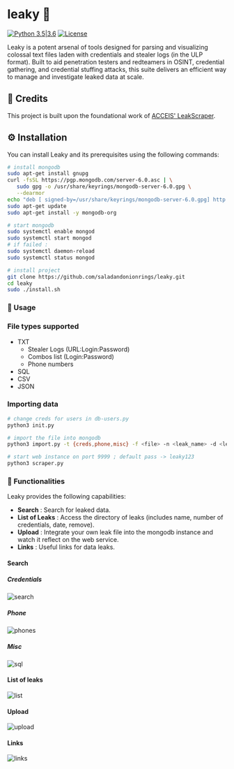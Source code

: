 # leaky :key:
[![Python 3.5|3.6](https://img.shields.io/badge/python-3.x-green.svg)](https://www.python.org/) 
[![License](https://img.shields.io/badge/license-GPLv3-red.svg)](https://raw.githubusercontent.com/almandin/fuxploider/master/LICENSE.md)

Leaky is a potent arsenal of tools designed for parsing and visualizing colossal text files laden with credentials and stealer logs (in the ULP format). Built to aid penetration testers and redteamers in OSINT, credential gathering, and credential stuffing attacks, this suite delivers an efficient way to manage and investigate leaked data at scale.

## :star2: Credits
This project is built upon the foundational work of [ACCEIS' LeakScraper](https://github.com/Acceis/leakScraper).

## :gear: Installation

You can install Leaky and its prerequisites using the following commands:

```bash
# install mongodb
sudo apt-get install gnupg
curl -fsSL https://pgp.mongodb.com/server-6.0.asc | \
   sudo gpg -o /usr/share/keyrings/mongodb-server-6.0.gpg \
   --dearmor
echo "deb [ signed-by=/usr/share/keyrings/mongodb-server-6.0.gpg] http://repo.mongodb.org/apt/debian bullseye/mongodb-org/6.0 main" | sudo tee /etc/apt/sources.list.d/mongodb-org-6.0.list
sudo apt-get update
sudo apt-get install -y mongodb-org

# start mongodb
sudo systemctl enable mongod
sudo systemctl start mongod
# if failed :
sudo systemctl daemon-reload
sudo systemctl status mongod

# install project
git clone https://github.com/saladandonionrings/leaky.git
cd leaky
sudo ./install.sh
```

### :rocket: Usage
### File types supported
- TXT 
  - Stealer Logs (URL:Login:Password)
  - Combos list (Login:Password)
  - Phone numbers
- SQL
- CSV
- JSON

### Importing data

```bash
# change creds for users in db-users.py
python3 init.py 

# import the file into mongodb
python3 import.py -t {creds,phone,misc} -f <file> -n <leak_name> -d <leak_date>

# start web instance on port 9999 ; default pass -> leaky123
python3 scraper.py
```
### :mag_right: Functionalities
Leaky provides the following capabilities:

* **Search** : Search for leaked data.
* **List of Leaks** : Access the directory of leaks (includes name, number of credentials, date, remove).
* **Upload** : Integrate your own leak file into the mongodb instance and watch it reflect on the web service.
* **Links** : Useful links for data leaks.

#### Search
##### Credentials
![search](https://github.com/user-attachments/assets/9253220e-9d02-4523-803d-d40290c6d5e7)

##### Phone
![phones](https://github.com/user-attachments/assets/3c435c44-9a5b-474b-bbac-b9d375cc04d6)

##### Misc
![sql](https://github.com/user-attachments/assets/c94a2006-619a-4ce9-aa03-cf88040eed8f)

#### List of leaks
![list](https://github.com/user-attachments/assets/e9feed06-e289-4dc9-b1d3-21d8faa90807)

#### Upload
![upload](https://github.com/user-attachments/assets/3785fb49-7fa3-404e-be12-b3efc1086802)

#### Links
![links](https://github.com/user-attachments/assets/2fa0a902-4bf8-4db0-be22-4bdc35ec1c23)
